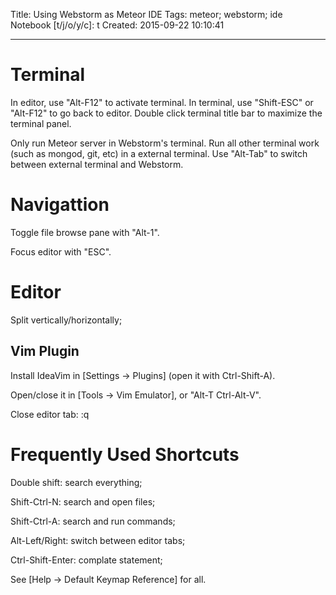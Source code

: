 Title: Using Webstorm as Meteor IDE
Tags: meteor; webstorm; ide
Notebook [t/j/o/y/c]: t
Created: 2015-09-22 10:10:41

------

# Terminal

In editor, use "Alt-F12" to activate terminal.
In terminal, use "Shift-ESC" or "Alt-F12" to go back to editor.
Double click terminal title bar to maximize the terminal panel.

Only run Meteor server in Webstorm's terminal.
Run all other terminal work (such as mongod, git, etc) in a external terminal.
Use "Alt-Tab" to switch between external terminal and Webstorm.

# Navigattion

Toggle file browse pane with "Alt-1".

Focus editor with "ESC".

# Editor

Split vertically/horizontally;

## Vim Plugin

Install IdeaVim in [Settings -> Plugins] (open it with Ctrl-Shift-A).

Open/close it in [Tools -> Vim Emulator], or "Alt-T Ctrl-Alt-V".

Close editor tab: :q

# Frequently Used Shortcuts

Double shift: search everything;

Shift-Ctrl-N: search and open files;

Shift-Ctrl-A: search and run commands;

Alt-Left/Right: switch between editor tabs;

Ctrl-Shift-Enter: complate statement;

See [Help -> Default Keymap Reference] for all.
